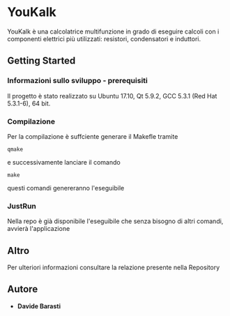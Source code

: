 # YouKalk

YouKalk è una calcolatrice multifunzione in grado di eseguire calcoli con i componenti elettrici più utilizzati: resistori, condensatori e induttori.

## Getting Started

### Informazioni sullo sviluppo - prerequisiti

Il progetto è stato realizzato su Ubuntu 17.10, Qt 5.9.2, GCC 5.3.1 (Red Hat 5.3.1-6), 64 bit.


### Compilazione

Per la compilazione è suffciente generare il Makefle tramite
```
qmake
```
e successivamente lanciare il comando
```
make
```
questi comandi genereranno l'eseguibile


### JustRun

Nella repo è già disponibile l'eseguibile che senza bisogno di altri comandi, avvierà l'applicazione


## Altro

Per ulteriori informazioni consultare la relazione presente nella Repository





## Autore

* **Davide Barasti** 



